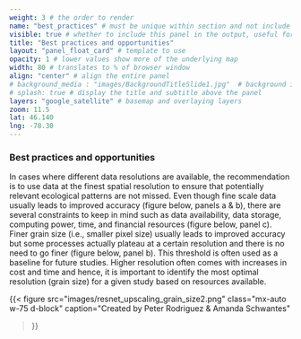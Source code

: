 ```yaml
---
weight: 3 # the order to render
name: "best_practices" # must be unique within section and not include special characters
visible: true # whether to include this panel in the output, useful for testing
title: "Best practices and opportunities"
layout: "panel_float_card" # template to use
opacity: 1 # lower values show more of the underlying map
width: 80 # translates to % of browser window
align: "center" # align the entire panel
# background_media : "images/BackgroundTitleSlide1.jpg"  # background image rendered behind the panel, covering map
# splash: true # display the title and subtitle above the panel
layers: "google_satellite" # basemap and overlaying layers
zoom: 11.5
lat: 46.140
lng: -78.30
---
```

### Best practices and opportunities

In cases where different data resolutions are available, the recommendation is to use data at the finest spatial resolution to ensure that potentially relevant ecological patterns are not missed. Even though fine scale data usually leads to improved accuracy (figure below, panels a & b), there are several constraints to keep in mind such as data availability, data storage, computing power, time, and financial resources (figure below, panel c). Finer grain size (i.e., smaller pixel size) usually leads to improved accuracy but some processes actually plateau at a certain resolution and there is no need to go finer (figure below, panel b). This threshold is often used as a baseline for future studies. Higher resolution often comes with increases in cost and time and hence, it is important to identify the most optimal resolution (grain size) for a given study based on resources available.

{{< figure src="images/resnet_upscaling_grain_size2.png" 
class="mx-auto w-75 d-block" 
caption="Created by Peter Rodriguez & Amanda Schwantes" 
>}}
